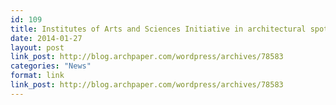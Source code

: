 ```yaml
---
id: 109
title: Institutes of Arts and Sciences Initiative in architectural spotlight
date: 2014-01-27
layout: post
link_post: http://blog.archpaper.com/wordpress/archives/78583
categories: "News"
format: link
link_post: http://blog.archpaper.com/wordpress/archives/78583
---
```

